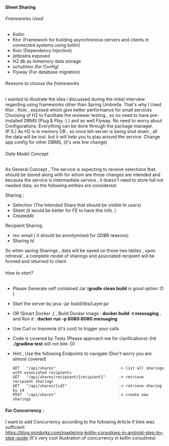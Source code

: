 #### Sheet Sharing

###### Frameworks Used
* Kotlin
* Ktor (Framework for building asynchronous servers and clients in connected systems using kotlin)
* Koin (Dependency Injection)
* jetbrains exposed
* H2 db as inmemory data storage
* uchuhimo (for Config)
* Flyway (For database migration)

###### Reasons to choose the frameworks
I wanted to illustrate the idea i discussed during the initial interview regarding using frameworks other than Spring Umbrella.
That's why I Used Ktor , Koin , exposed which give better performance for small services
Choosing of H2 to Facilitate the reviewer testing , so no need to have pre-installed DBMS (Plug & Play :) ) and as well Flyway.
No need to worry about Configurations. Everything can be done through the package manager.
(P.S.) As H2 is in memory DB , so once teh server is being shut down , all the data will be lost. but it will help you to play around the service.
Change app config for other DBMS, (it's one line change)

###### Data Model Concept
As General Concept , The service is expecting to receive selections that should be stored along with for whom are those changes are intended
and because the service is intermediate service , it doesn't need to store full not needed data, so the following entities are considered:

Sharing :
* Selection (The Intended Share that should be visible to users)
* Sheet (it would be better for FE to have this info. )
* CreatedAt  

Recipient Sharing:
* rec-email ( it should be anonlymized for GDBR reasons)
* Sharing Id

So when saving Sharings , data will be saved on those two tables , upon retrieval , a complete model of sharings and associated recipient will be formed
and returned to client

###### How to start?
* Please Generate self contained Jar (**gradle clean build** is good option :D )
* Start the server by java -jar build/libs/Layer.jar
* OR (Smart Docker ;) , Build Docker image : **docker build -t messaging .** and Run it : **docker run -p 8080:8080 messaging**
* Use Curl or Insomnia (it's cool) to trigger your calls
* Code is covered by Tests (Please approach me for clarifications)-(hit **./gradlew test** will not bite :D)
* Hint , Use the following Endpoints to navigate (Don't worry you are almost covered)

      GET   "/api/shares"                            -> list all sharings with associated recipients
      GET   "/api/shares/recipient/{recipient}"      -> retrieve recipient sharings
      GET   "/api/shares/{id}"                       -> retrieve sharing by id
      POST  "/api/shares"                            -> create new sharings

    
#### For Concurrency : 
I want to add Concurrency according to the following Article if time was sufficient  
     https://blog.mindorks.com/mastering-kotlin-coroutines-in-android-step-by-step-guide 
               (It's very cool illustration of concurrency in kotlin coroutines)






